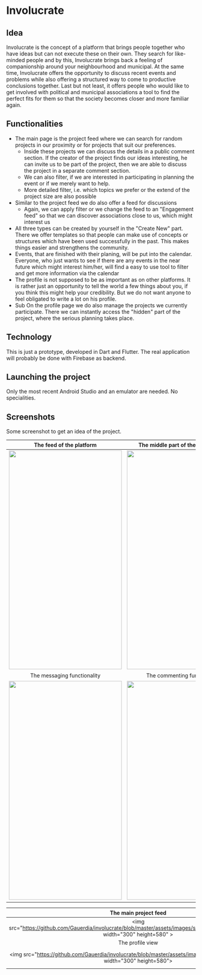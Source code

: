 # Involucrate

## Idea

Involucrate is the concept of a platform that brings people together who have ideas but can not
execute these on their own. They search for like-minded people and by this, Involucrate brings back
a feeling of companionship around your neighbourhood and municipal.
At the same time, Involucrate offers the opportunity to discuss recent events and problems while
also offering a structured way to come to productive conclusions together.
Last but not least, it offers people who would like to get involved with political and municipal
associations a tool to find the perfect fits for them so that the society becomes closer and
more familiar again.

## Functionalities

* The main page is the project feed where we can search for random projects in our proximity or for
projects that suit our preferences.
    * Inside these projects we can discuss the details in a public comment section. If the creator of the project finds our ideas interesting, he can invite us to
be part of the project, then we are able to discuss the project in a separate comment section.
    * We can also filter, if we are interested in participating in planning the event or if we
    merely want to help.
    * More detailed filter, i.e. which topics we prefer or the extend of the project size are also
    possible
* Similar to the project feed we do also offer a feed for discussions
    * Again, we can apply filter or we change the feed to an "Engagement feed" so that we can
    discover associations close to us, which might interest us
* All three types can be created by yourself in the "Create New" part. There we offer templates so that
people can make use of concepts or structures which have been used successfully in the past. This makes
things easier and strengthens the community.
* Events, that are finished with their planing, will be put into the calendar. Everyone, who just wants
to see if there are any events in the near future which might interest him/her, will find a easy to use
tool to filter and get more information via the calendar
* The profile is not supposed to be as important as on other platforms. It is rather just an opportunity
to tell the world a few things about you, if you think this might help your credibility. But we do not
want anyone to feel obligated to write a lot on his profile.
* Sub On the profile page we do also manage the projects we currently participate. There we can instantly
access the "hidden" part of the project, where the serious planning takes place.

## Technology

This is just a prototype, developed in Dart and Flutter. The real application will probably be done
with Firebase as backend.

## Launching the project

Only the most recent Android Studio and an emulator are needed. No specialities.

## Screenshots

Some screenshot to get an idea of the project.

The feed of the platform            |  The middle part of the profile page
:-------------------------:|:-------------------------:
<img src="https://github.com/Gauerdia/plantopia/blob/master/readme_content/screenshot_feed.png?raw=true" width="300" height="580">  |  <img src="https://github.com/Gauerdia/plantopia/blob/master/readme_content/screenshot_profile.png?raw=true" width="300" height="580">
The messaging functionality         |  The commenting functionality
<img src="https://github.com/Gauerdia/plantopia/blob/master/readme_content/screenshot_messaging.png?raw=true" width="300" height="580">  |  <img src="https://github.com/Gauerdia/plantopia/blob/master/readme_content/screenshot_commenting.png?raw=true" width="300" height="580">

The main project feed | The detailed view of one project
:-------------------------:|:-------------------------:
<img src="https://github.com/Gauerdia/involucrate/blob/master/assets/images/screenshot_project_feed.png" width="300" height=580" >| <img src="https://github.com/Gauerdia/involucrate/blob/master/assets/images/screenshot_project_view.png" width="300" height=580">
The profile view | The view while creating a new project
<img src="https://github.com/Gauerdia/involucrate/blob/master/assets/images/screenshot_profile.png" width="300" height=580"> | <img src="https://github.com/Gauerdia/involucrate/blob/master/assets/images/screenshot_create_new.png" width="300" height=580">
